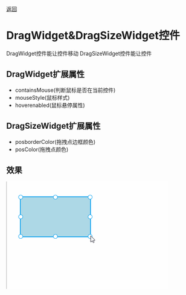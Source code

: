 [返回](../../README.md) 

# DragWidget&DragSizeWidget控件


DragWidget控件能让控件移动
DragSizeWidget控件能让控件

## DragWidget扩展属性
* containsMouse(判断鼠标是否在当前控件)
* mouseStyle(鼠标样式)
* hoverenabled(鼠标悬停属性)

## DragSizeWidget扩展属性
* posborderColor(拖拽点边框颜色)
* posColor(拖拽点颜色)

## 效果

![DragWidget](../../gif/DragWidget.gif)
